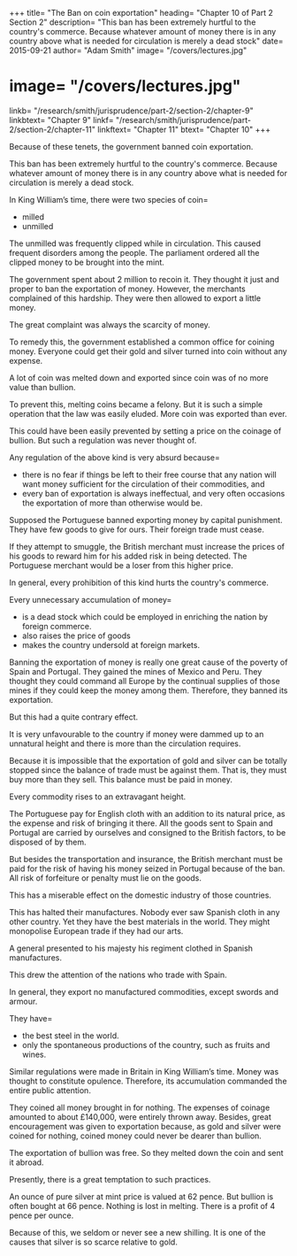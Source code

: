 +++
title=  "The Ban on coin exportation"
heading=  "Chapter 10 of Part 2 Section 2"
description=  "This ban has been extremely hurtful to the country's commerce. Because whatever amount of money there is in any country above what is needed for circulation is merely a dead stock"
date=  2015-09-21
author=  "Adam Smith"
image=  "/covers/lectures.jpg"
# image=  "/covers/lectures.jpg"
linkb=  "/research/smith/jurisprudence/part-2/section-2/chapter-9"
linkbtext=  "Chapter 9"
linkf=  "/research/smith/jurisprudence/part-2/section-2/chapter-11"
linkftext=  "Chapter 11"
btext=  "Chapter 10"
+++

Because of these tenets, the government banned coin exportation.

This ban has been extremely hurtful to the country's commerce. Because whatever amount of money there is in any country above what is needed for circulation is merely a dead stock.

In King William’s time, there were two species of coin= 
- milled
- unmilled

The unmilled was frequently clipped while in circulation. This caused frequent disorders among the people. The parliament ordered all the clipped money to be brought into the mint.

The government spent about 2 million to recoin it. They thought it just and proper to ban the exportation of money. However, the merchants complained of this hardship. They were then allowed to export a little money.

The great complaint was always the scarcity of money.

To remedy this, the government established a common office for coining money.
Everyone could get their gold and silver turned into coin without any expense.

A lot of coin was melted down and exported since coin was of no more value than bullion.

To prevent this, melting coins became a felony.
But it is such a simple operation that the law was easily eluded.
More coin was exported than ever.

This could have been easily prevented by setting a price on the coinage of bullion. But such a regulation was never thought of.

Any regulation of the above kind is very absurd because= 
- there is no fear if things be left to their free course that any nation will want money sufficient for the circulation of their commodities, and
- every ban of exportation is always ineffectual, and very often occasions the exportation of more than otherwise would be.

Supposed the Portuguese banned exporting money by capital punishment. They have few goods to give for ours. Their foreign trade must cease.

If they attempt to smuggle, the British merchant must increase the prices of his goods to reward him for his added risk in being detected. The Portuguese merchant would be a loser from this higher price.

In general, every prohibition of this kind hurts the country's commerce.

Every unnecessary accumulation of money= 
- is a dead stock which could be employed in enriching the nation by foreign commerce.
- also raises the price of goods
- makes the country undersold at foreign markets.

Banning the exportation of money is really one great cause of the poverty of Spain and Portugal. They gained the mines of Mexico and Peru. They thought they could command all Europe by the continual supplies of those mines if they could keep the money among them. Therefore, they banned its exportation.

But this had a quite contrary effect.

It is very unfavourable to the country if money were dammed up to an unnatural height and there is more than the circulation requires.

Because it is impossible that the exportation of gold and silver can be totally stopped since the balance of trade must be against them. That is, they must buy more than they sell. This balance must be paid in money.

Every commodity rises to an extravagant height.

The Portuguese pay for English cloth with an addition to its natural price, as the expense and risk of bringing it there.
All the goods sent to Spain and Portugal are carried by ourselves and consigned to the British factors, to be disposed of by them.

But besides the transportation and insurance, the British merchant must be paid for the risk of having his money seized in Portugal because of the ban.
All risk of forfeiture or penalty must lie on the goods.

This has a miserable effect on the domestic industry of those countries.

This has halted their manufactures.
Nobody ever saw Spanish cloth in any other country.
Yet they have the best materials in the world.
They might monopolise European trade if they had our arts.

A general presented to his majesty his regiment clothed in Spanish manufactures.

This drew the attention of the nations who trade with Spain.

In general, they export no manufactured commodities, except swords and armour.

They have= 
- the best steel in the world.
- only the spontaneous productions of the country, such as fruits and wines.

Similar regulations were made in Britain in King William’s time. Money was thought to constitute opulence. Therefore, its accumulation commanded the entire public attention.

They coined all money brought in for nothing. The expenses of coinage amounted to about £140,000, were entirely thrown away. Besides, great encouragement was given to exportation because, as gold and silver were coined for nothing, coined money could never be dearer than bullion.

The exportation of bullion was free. So they melted down the coin and sent it abroad.

Presently, there is a great temptation to such practices.

An ounce of pure silver at mint price is valued at 62 pence. But bullion is often bought at 66 pence. Nothing is lost in melting. There is a profit of 4 pence per ounce.

Because of this, we seldom or never see a new shilling. It is one of the causes that silver is so scarce relative to gold.
